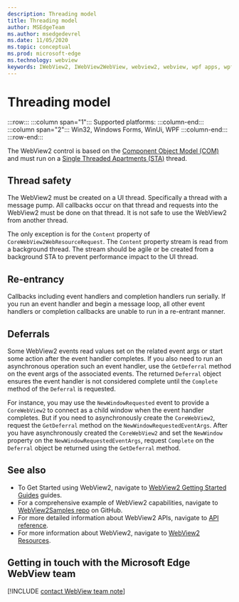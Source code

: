 ```yaml
---
description: Threading model
title: Threading model
author: MSEdgeTeam
ms.author: msedgedevrel
ms.date: 11/05/2020
ms.topic: conceptual
ms.prod: microsoft-edge
ms.technology: webview
keywords: IWebView2, IWebView2WebView, webview2, webview, wpf apps, wpf, edge, ICoreWebView2, ICoreWebView2Host, browser control, edge html
---
```

# Threading model 

:::row:::
   :::column span="1":::
      Supported platforms:
   :::column-end:::
   :::column span="2":::
      Win32, Windows Forms, WinUi, WPF
   :::column-end:::
:::row-end:::  

The WebView2 control is based on the [Component Object Model (COM)][WindowsWin32ComTheComponentObjectModel] and must run on a [Single Threaded Apartments (STA)][WindowsWin32ComSingleThreadedApartments] thread.  

## Thread safety  

The WebView2 must be created on a UI thread.  Specifically a thread with a message pump.  All callbacks occur on that thread and requests into the WebView2 must be done on that thread.  It is not safe to use the WebView2 from another thread.  

The only exception is for the `Content` property of `CoreWebView2WebResourceRequest`.  The `Content` property stream is read from a background thread.  The stream should be agile or be created from a background STA to prevent performance impact to the UI thread.  

## Re-entrancy  

Callbacks including event handlers and completion handlers run serially.  If you run an event handler and begin a message loop, all other event handlers or completion callbacks are unable to run in a re-entrant manner.  

## Deferrals  

Some WebView2 events read values set on the related event args or start some action after the event handler completes.  If you also need to run an asynchronous operation such an event handler, use the `GetDeferral` method on the event args of the associated events.  The returned `Deferral` object ensures the event handler is not considered complete until the `Complete` method of the `Deferral` is requested.  

For instance, you may use the `NewWindowRequested` event to provide a `CoreWebView2` to connect as a child window when the event handler completes.  But if you need to asynchronously create the `CoreWebView2`, request the `GetDeferral` method on the `NewWindowRequestedEventArgs`.  After you have asynchronously created the `CoreWebView2` and set the `NewWindow` property on the `NewWindowRequestedEventArgs`, request `Complete` on the `Deferral` object be returned using the `GetDeferral` method.  

## See also  

*   To Get Started using WebView2, navigate to [WebView2 Getting Started Guides][Webview2IndexGettingStarted] guides.  
*   For a comprehensive example of WebView2 capabilities, navigate to [WebView2Samples repo][GithubMicrosoftedgeWebview2samples] on GitHub.  
*   For more detailed information about WebView2 APIs, navigate to [API reference][DotnetApiMicrosoftWebWebview2WpfWebview2].  
*   For more information about WebView2, navigate to [WebView2 Resources][Webview2IndexNextSteps].  

## Getting in touch with the Microsoft Edge WebView team  

[!INCLUDE [contact WebView team note](../includes/contact-webview-team-note.md)]  

<!-- links -->  

[Webview2IndexGettingStarted]: ../index.md#getting-started "Getting started - Introduction to Microsoft Edge WebView2 | Microsoft Docs"  
[Webview2IndexNextSteps]: ../index.md#next-steps "Next steps - Introduction to Microsoft Edge WebView2 | Microsoft Docs"  

[DotnetApiMicrosoftWebWebview2WpfWebview2]: /dotnet/api/microsoft.web.webview2.wpf.webview2 "WebView2 Class | Microsoft Docs"  

[WindowsWin32ComSingleThreadedApartments]: /windows/win32/com/single-threaded-apartments "Single-Threaded Apartments | Microsoft Docs"  
[WindowsWin32ComTheComponentObjectModel]: /windows/win32/com/the-component-object-model "The Component Object Model | Microsoft Docs"  

[GithubMicrosoftedgeWebview2samples]: https://github.com/MicrosoftEdge/WebView2Samples "WebView2 Samples - MicrosoftEdge/WebView2Samples | GitHub"  

